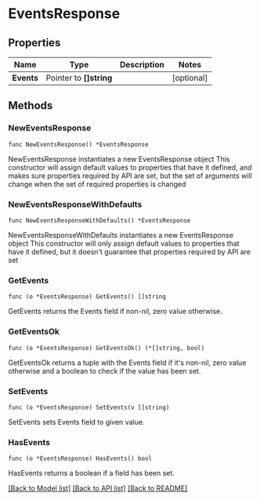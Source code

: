 # EventsResponse

## Properties

Name | Type | Description | Notes
------------ | ------------- | ------------- | -------------
**Events** | Pointer to **[]string** |  | [optional] 

## Methods

### NewEventsResponse

`func NewEventsResponse() *EventsResponse`

NewEventsResponse instantiates a new EventsResponse object
This constructor will assign default values to properties that have it defined,
and makes sure properties required by API are set, but the set of arguments
will change when the set of required properties is changed

### NewEventsResponseWithDefaults

`func NewEventsResponseWithDefaults() *EventsResponse`

NewEventsResponseWithDefaults instantiates a new EventsResponse object
This constructor will only assign default values to properties that have it defined,
but it doesn't guarantee that properties required by API are set

### GetEvents

`func (o *EventsResponse) GetEvents() []string`

GetEvents returns the Events field if non-nil, zero value otherwise.

### GetEventsOk

`func (o *EventsResponse) GetEventsOk() (*[]string, bool)`

GetEventsOk returns a tuple with the Events field if it's non-nil, zero value otherwise
and a boolean to check if the value has been set.

### SetEvents

`func (o *EventsResponse) SetEvents(v []string)`

SetEvents sets Events field to given value.

### HasEvents

`func (o *EventsResponse) HasEvents() bool`

HasEvents returns a boolean if a field has been set.


[[Back to Model list]](../README.md#documentation-for-models) [[Back to API list]](../README.md#documentation-for-api-endpoints) [[Back to README]](../README.md)


